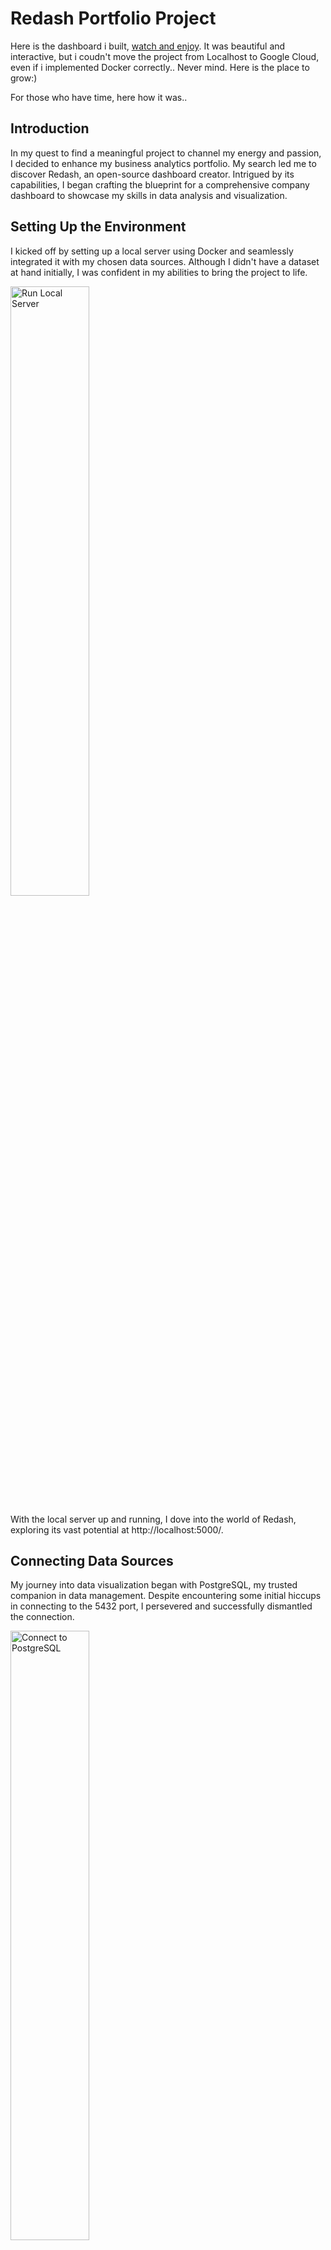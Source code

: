 # Redash Portfolio Project 
Here is the dashboard i built, [watch and enjoy](https://drive.google.com/file/d/1t1QKyvmFrkU86kIqs9Hfb4NiThOcuaQp/view?usp=sharing).
It was beautiful and interactive, but i coudn't move the project from Localhost to Google Cloud, even if i implemented Docker correctly.. Never mind. Here is the place to grow:)

For those who have time, here how it was..

## Introduction

In my quest to find a meaningful project to channel my energy and passion, I decided to enhance my business analytics portfolio. My search led me to discover Redash, an open-source dashboard creator. Intrigued by its capabilities, I began crafting the blueprint for a comprehensive company dashboard to showcase my skills in data analysis and visualization.

## Setting Up the Environment

I kicked off by setting up a local server using Docker and seamlessly integrated it with my chosen data sources. Although I didn't have a dataset at hand initially, I was confident in my abilities to bring the project to life.

<img src="https://github.com/Christymacarena/redash/assets/110884096/a22c9b9e-ae6a-4a43-9c15-f14d21271947" alt="Run Local Server" width="50%">

With the local server up and running, I dove into the world of Redash, exploring its vast potential at http://localhost:5000/.

## Connecting Data Sources

My journey into data visualization began with PostgreSQL, my trusted companion in data management. Despite encountering some initial hiccups in connecting to the 5432 port, I persevered and successfully dismantled the connection. 

<img src="https://github.com/Christymacarena/redash/assets/110884096/eb07d941-ac43-4d1b-a7ca-9b8198d76213" alt="Connect to PostgreSQL" width="50%">

Determined to explore the full spectrum of possibilities, I ventured into Clickhouse. Overcoming challenges with URL and CURL configurations, I triumphed in establishing a seamless connection.

<img src="https://github.com/Christymacarena/redash/assets/110884096/68f2e93c-412e-40c7-9475-9c3b6da1a9ee" alt="Connect to Clickhouse" width="40%">

## Crafting the Dashboard

With all systems connected and automated, I set out to leverage this powerful toolkit to construct the company's dashboard.

<img src="https://github.com/Christymacarena/redash/assets/110884096/6852009b-b107-4dc6-9a01-b9696c2c6b34" alt="Dashboard Preview" width="50%">

One of the standout features of Redash is its multifilter functionality, allowing users to extract precise insights from their datasets effortlessly.

<img src="https://github.com/Christymacarena/redash/assets/110884096/e4752e47-bcdd-4ef8-82bb-621118fd5e37" alt="Multifilter Visualization" width="50%">

## Exploring Data Insights

I delved into SQL queries to uncover insights from the data, crafting queries that offered valuable perspectives on business metrics.

<details>
  <summary>Click to expand SQL Code</summary>
<pre><code>
SELECT
    toStartOfMonth(toDate(Date)) AS Month,
    multiIf(
        '{{ cmp }}' = 'No', 
            if(
                toStartOfMonth(toDate(Date)) BETWEEN '{{ dates.start }}' AND '{{ dates.end }}', 
                'Current period', 
                'Comparative period'
            ),
        '{{ cmp }}' = 'With last month', 
            if(
                (toDate(addMonths(Date, -1)) BETWEEN '{{ dates.start }}' AND '{{ dates.end }}') 
                OR 
                ( toStartOfMonth(toDate(Date)) BETWEEN '{{ dates.start }}' AND '{{ dates.end }}'), 
                'Current period', 
                'Comparative period'
            ),
        NULL
    ) AS Comparing,
    SUM(Quantity) AS Total_Quantity,
    Country,
    State,
    `Product Category` AS PCategory,
    `Sub Category` AS SubCategory,
    SUM(Revenue) - SUM(Cost) AS Gross_Profit,
    SUM(
        CASE
            WHEN `Customer Gender` = 'F' THEN 1
            ELSE 0
        END
    ) AS Female_Count,
    AVG(
        CASE
            WHEN `Customer Gender` = 'F' THEN `Customer Age`
        END
    ) AS Avg_Female_Age,
    SUM(
        CASE
            WHEN `Customer Gender` = 'M' THEN 1
            ELSE 0
        END
    ) AS Male_Count,
    AVG(
        CASE
            WHEN `Customer Gender` = 'M' THEN `Customer Age`
        END
    ) AS Avg_Male_Age
FROM
    default.salesforcourse_4fe2kehu
WHERE 
    (
        '{{ cmp }}' = 'No' AND 
        toStartOfMonth(toDate(Date)) BETWEEN '{{ dates.start }}' AND '{{ dates.end }}'
    )
    OR
    (
        '{{ cmp }}' = 'With last month' AND 
        (
            (
                toStartOfMonth(toDate('{{ dates.end }}')) = toStartOfMonth(toDate(addMonths(Date, -1))) 
                AND 
                toStartOfMonth(toDate('{{ dates.start }}')) = toStartOfMonth(toDate(Date))
            ) 
             OR
            (
        '{{ cmp }}' = 'With last month' AND 
        (
            (toDate(addMonths(Date, 1)) BETWEEN '{{ dates.start }}' AND '{{ dates.end }}') 
            OR 
            (toDate(Date) BETWEEN '{{ dates.start }}' AND '{{ dates.end }}')
        )
            )
        )
    )
GROUP BY
    Month,
    Comparing,
    Country,
    State,
    PCategory, 
    SubCategory
ORDER BY
    Gross_Profit DESC;
</code></pre>
</details>

## Visualizing Insights

Armed with aggregated values and diverse timelines, I embarked on a journey of visualization, unlocking a wealth of insights.

1. Time Series Analysis:

-Line charts showing trends in Gross Profit and Total Quantity over last year

<details>
  <summary>Click to expand SQL Code</summary>
<pre><code>
SELECT
    toStartOfMonth(toDate(Date)) AS Month,
    SUM(Quantity) AS Total_Quantity,
    Country,
    State,
    `Product Category` AS PCategory,
    `Sub Category` AS SubCategory,
    SUM(Revenue - Cost) AS Gross_Profit, -- Calculate total gross profit
    SUM(
        CASE WHEN `Customer Gender` = 'F' THEN 1 ELSE 0 END
    ) AS Female_Count,
    AVG(
        CASE WHEN `Customer Gender` = 'F' THEN `Customer Age` END
    ) AS Avg_Female_Age,
    SUM(
        CASE WHEN `Customer Gender` = 'M' THEN 1 ELSE 0 END
    ) AS Male_Count,
    AVG(
        CASE WHEN `Customer Gender` = 'M' THEN `Customer Age` END
    ) AS Avg_Male_Age
FROM
    default.salesforcourse_4fe2kehu
WHERE 
    toStartOfMonth(toDate(Date)) BETWEEN '{{ dates.start }}' AND '{{ dates.end }}'
GROUP BY
    Month,
    Country,
    State,
    PCategory, 
    SubCategory
ORDER BY
    Gross_Profit DESC;
</code></pre>
</details>

-Stacked bar charts comparing Total Quantity and Gross Profit between the last month and previus month

<details>
  <summary>Click to expand SQL Code</summary> 
<pre><code>
SELECT
    toStartOfMonth(toDate(Date)) AS Month,
    multiIf(
        '{{ cmp }}' = 'No', 
            if(
                toStartOfMonth(toDate(Date)) BETWEEN '{{ dates.start }}' AND '{{ dates.end }}', 
                'Current period', 
                'Comparative period'
            ),
        '{{ cmp }}' = 'With last month', 
            if(
                (toDate(addMonths(Date, -1)) BETWEEN '{{ dates.start }}' AND '{{ dates.end }}') 
                OR 
                ( toStartOfMonth(toDate(Date)) BETWEEN '{{ dates.start }}' AND '{{ dates.end }}'), 
                'Current period', 
                'Comparative period'
            ),
        NULL
    ) AS Comparing,
    SUM(Quantity) AS Total_Quantity,
    Country,
    State,
    `Product Category` AS PCategory,
    `Sub Category` AS SubCategory,
    SUM(Revenue) - SUM(Cost) AS Gross_Profit,
    SUM(
        CASE
            WHEN `Customer Gender` = 'F' THEN 1
            ELSE 0
        END
    ) AS Female_Count,
    AVG(
        CASE
            WHEN `Customer Gender` = 'F' THEN `Customer Age`
        END
    ) AS Avg_Female_Age,
    SUM(
        CASE
            WHEN `Customer Gender` = 'M' THEN 1
            ELSE 0
        END
    ) AS Male_Count,
    AVG(
        CASE
            WHEN `Customer Gender` = 'M' THEN `Customer Age`
        END
    ) AS Avg_Male_Age
FROM
    default.salesforcourse_4fe2kehu
WHERE 
    (
        '{{ cmp }}' = 'No' AND 
        toStartOfMonth(toDate(Date)) BETWEEN '{{ dates.start }}' AND '{{ dates.end }}'
    )
    OR
    (
        '{{ cmp }}' = 'With last month' AND 
        (
            (
                toStartOfMonth(toDate('{{ dates.end }}')) = toStartOfMonth(toDate(addMonths(Date, -1))) 
                AND 
                toStartOfMonth(toDate('{{ dates.start }}')) = toStartOfMonth(toDate(Date))
            ) 
             OR
            (
        '{{ cmp }}' = 'With last month' AND 
        (
            (toDate(addMonths(Date, 1)) BETWEEN '{{ dates.start }}' AND '{{ dates.end }}') 
            OR 
            (toDate(Date) BETWEEN '{{ dates.start }}' AND '{{ dates.end }}')
        )
            )
        )
    )
GROUP BY
    Month,
    Comparing,
    Country,
    State,
    PCategory, 
    SubCategory
ORDER BY
    Gross_Profit DESC;
</code></pre>
</details>

2.Geospatial Analysis:

-Geographical heatmaps showing Average Revenue per Transaction by Country (sorry, server was too slow to work woth these data)
-Even can be a fancy Bubble map visualizing the distribution of Female Count and Male Count by geographical regions, but we don't hace lat and long:) so next time.

3.Product Category Analysis:

-Horizontal bar charts displaying Total Quantity and Gross Profit by Product Category.
-Treemaps representing the hierarchy of Product Categories and Subcategories based on Gross Profit.
Buuuuuuuuuut. i dint have Treemap in my version of Redash so i provided sunburns sequence

<details>
  <summary>Click to expand SQL Code</summary>
<pre><code>
WITH SequenceCTE AS (
  SELECT
    "Product Category" AS stage1,
    "Sub Category" AS stage2,
    NULL AS stage3,
    NULL AS stage4,
    NULL AS stage5,
    COUNT(*) AS value
  FROM
    default.salesforcourse_4fe2kehu
  WHERE 
    toStartOfMonth(toDate("Date")) BETWEEN '{{ dates.start }}' AND '{{ dates.end }}'
  GROUP BY
    "Product Category",
    "Sub Category"
)
SELECT
  stage1,
  stage2,
  stage3,
  stage4,
  stage5,
  value
FROM
  SequenceCTE
ORDER BY
  value DESC;
</code></pre>
</details>

3.Customer Demographics Analysis:

-Pie charts illustrating the distribution of Female and Male customers.
-Box plots showcasing the distribution of Average Female Age and Average Male Age across different product categories.

<details>
  <summary>Click to expand SQL Code</summary>
<pre><code>
WITH GenderCounts AS (
    SELECT
        SUM(
            CASE WHEN `Customer Gender` = 'F' THEN 1 ELSE 0 END
        ) AS Female_Count,
        SUM(
            CASE WHEN `Customer Gender` = 'M' THEN 1 ELSE 0 END
        ) AS Male_Count,
        AVG(
            CASE WHEN `Customer Gender` = 'F' THEN "Revenue" - "Cost" ELSE NULL END
        ) AS Avg_Female_Gross_Profit,
        AVG(
            CASE WHEN `Customer Gender` = 'M' THEN "Revenue" - "Cost" ELSE NULL END
        ) AS Avg_Male_Gross_Profit,
        SUM(
            CASE WHEN `Customer Gender` = 'F' THEN "Quantity" ELSE 0 END
        ) AS Total_Female_Quantity,
        SUM(
            CASE WHEN `Customer Gender` = 'M' THEN "Quantity" ELSE 0 END
        ) AS Total_Male_Quantity
    FROM
        default.salesforcourse_4fe2kehu
    WHERE 
        toStartOfMonth(toDate(Date)) BETWEEN '{{ dates.start }}' AND '{{ dates.end }}'
)
SELECT
    'Female' AS Gender,
    Female_Count AS Count,
    Avg_Female_Gross_Profit AS Avg_Gross_Profit,
    Total_Female_Quantity AS Total_Quantity
FROM
    GenderCounts
UNION ALL
SELECT
    'Male' AS Gender,
    Male_Count AS Count,
    Avg_Male_Gross_Profit AS Avg_Gross_Profit,
    Total_Male_Quantity AS Total_Quantity
FROM
    GenderCounts;
</code></pre>
</details>

4. Comparative Analysis:

*By juxtaposing metrics from different periods, our Comparative Analysis provides a comprehensive view of performance evolution, empowering stakeholders to make data-driven decisions and optimize business strategies
-Dual-axis line charts comparing Total Quantity and Gross Profit between the Current Period and Comparative Period.
-Side-by-side bar charts displaying Total Quantity and Gross Profit for the Current Period and Comparative Period.

<details>
  <summary>Click to expand SQL Code</summary>
<pre><code>
WITH CohortCTE AS (
    SELECT
        toStartOfMonth(Date) AS Cohort_Month,
        "Product Category" AS Product_Category,
        AVG("Unit Price" - "Unit Cost") AS Avg_Profit_Margin,
        SUM(Revenue - Cost) AS Total_Profit
    FROM
        default.salesforcourse_4fe2kehu
    GROUP BY
        Cohort_Month,
        Product_Category
    ORDER BY
        Cohort_Month
)
SELECT
    Cohort_Month,
    Product_Category,
    AVG(Avg_Profit_Margin) AS Avg_Profit_Margin,
    SUM(Total_Profit) AS Total_Profit
FROM
    CohortCTE
GROUP BY
    Cohort_Month,
    Product_Category
ORDER BY
    Cohort_Month;
</code></pre>
</details>

5. Overall Performance Metrics:

-KPI widgets showing aggregated metrics such as Total Quantity, Gross Profit, Female Count, and Male Count.
Gauges representing the percentage change in Total Quantity and Gross Profit compared to the previous period.

6. Customer Segmentation:

-Scatter plots visualizing the relationship between Gross Profit and Customer Age, segmented by gender.
-Radar charts comparing the average Gross Profit and Total Quantity for different customer segments.

## So let's go straight to conclusions:

-Customer Demographics:
Majority of customers fall within the age range of 32-45 years, indicating a mature target audience.
Gender distribution is nearly equal, with approximately 47-53 split between male and female customers.
The average age of customers across different product categories ranges from 34 to 38 years, with the youngest customers observed in the road bikes category.

-Product Performance:
Accessories emerge as the largest category of goods sold, with notable popularity in subcategories such as tires and tubes, and bottles and cages.
Assessing metrics like Total Quantity, Revenue, and Gross Profit helps identify top-performing products or categories, offering insights into factors driving their success.
Understanding the relationship between Unit Cost, Unit Price, and Gross Profit enables optimization of pricing strategies to enhance profitability.

-Geospatial Analysis:
The US leads in terms of quantity of goods sold across all categories, while Germany boasts higher average revenue per transaction, suggesting lucrative market potential.
Geographical heatmaps visualize revenue or sales distribution across different countries or regions, facilitating targeted marketing efforts.
Time Series Analysis:

-The business witnessed significant improvement from 2015 to 2016, with Gross Profit turning consistently positive over time.
Tracking trends in Total Quantity, Revenue, and Gross Profit helps identify seasonal patterns and long-term growth trends, enabling proactive business decisions.Customer Segmentation:
Despite limited data, the gender distribution analysis provides insights into customer demographics, aiding in personalized marketing campaigns.
Analyzing customer retention rates and lifetime value guides prioritization of customer acquisition and retention strategies.

-Cost Analysis:
Evaluating cost distribution across product categories helps identify areas for cost optimization and potential cost-saving opportunities.
Products with high margins and low production costs should be prioritized in marketing efforts to maximize profitability and cost-effectiveness.
In summary, leveraging insights from customer demographics, product performance, geospatial analysis, time series analysis, customer segmentation, and cost analysis enables data-driven decision-making and strategic planning for business growth and profitability.
